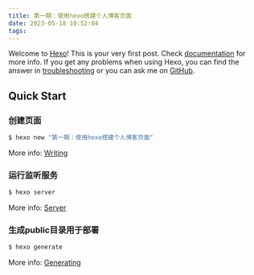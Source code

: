 ```yaml
---
title: 第一期：使用hexo搭建个人博客页面
date: 2023-05-18 10:52:04
tags:
---
```

Welcome to [Hexo](https://hexo.io/)! This is your very first post. Check [documentation](https://hexo.io/docs/) for more info. If you get any problems when using Hexo, you can find the answer in [troubleshooting](https://hexo.io/docs/troubleshooting.html) or you can ask me on [GitHub](https://github.com/hexojs/hexo/issues).

## Quick Start

### 创建页面

``` bash
$ hexo new "第一期：使用hexo搭建个人博客页面"
```

More info: [Writing](https://hexo.io/docs/writing.html)

### 运行监听服务

``` bash
$ hexo server
```

More info: [Server](https://hexo.io/docs/server.html)

### 生成public目录用于部署

``` bash
$ hexo generate
```

More info: [Generating](https://hexo.io/docs/generating.html)
